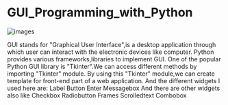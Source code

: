 # GUI_Programming_with_Python

![images](https://user-images.githubusercontent.com/97614700/220139742-6cfcff01-c4a8-4a4a-a73b-d6e63007e2ce.jpeg)
<br>

  GUI stands for "Graphical User Interface",is a desktop application through which user can interact with the electronic devices like computer.
  Python provides various frameworks,libraries to implement GUI.
  One of the popular Python GUI library is "Tkinter".We can access different methods by importing "Tkinter" module.
  By using this "Tkinter" module,we can create template for front-end part of a web application.
  And the different widgets I used here are:
    Label
    Button
    Enter
    Messagebox
 And there are other widgets also like 
  Checkbox
  Radiobutton
  Frames
  Scrolledtext
  Combobox
